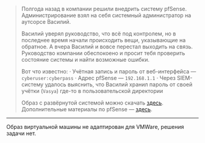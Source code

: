 > Полгода назад в компании решили внедрить систему pfSense. Администрирование взял на себя системный администратор на аутсорсе Василий.
>
> Василий уверял руководство, что всё под контролем, но в последнее время начали происходить вещи, указывающие на обратное. А вчера Василий и вовсе перестал выходить на связь. Руководство компании обеспокоено и просит тебя проверить состояние системы и найти возможные ошибки.
>
> Вот что известно:
> · Учётная запись и пароль от веб-интерфейса — `cyberuser:cyberpass`
> · Адрес pfSense — `192.168.1.1`
> · Через SIEM-систему удалось выяснить, что Василий хранил пароль от своей учётки (`Vasya`) где-то в пользовательской директории
> 
> Образ с развёрнутой системой можно скачать [здесь](https://files.jet.su/d/xal1v1ic). Дополнительные материалы по pfSense — [здесь](https://docs.netgate.com/pfsense/en/latest/).
___
Образ виртуальной машины не адаптирован для VMWare, решения задачи нет.

